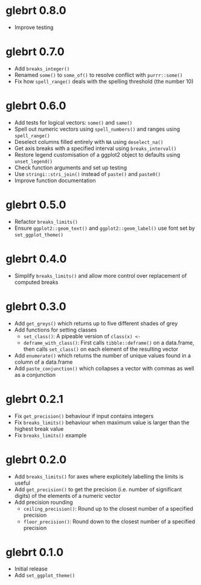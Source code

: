 # glebrt 0.8.0

- Improve testing

# glebrt 0.7.0

- Add `breaks_integer()`
- Renamed `some()` to `some_of()` to resolve conflict with `purrr::some()`
- Fix how `spell_range()` deals with the spelling threshold (the number 10)

# glebrt 0.6.0

- Add tests for logical vectors: `some()` and `same()`
- Spell out numeric vectors using `spell_numbers()` and ranges using `spell_range()`
- Deselect columns filled entirely with `NA` using `deselect_na()`
- Get axis breaks with a specified interval using `breaks_interval()`
- Restore legend customisation of a ggplot2 object to defaults using `unset_legend()`
- Check function arguments and set up testing
- Use `stringi::stri_join()` instead of `paste()` and `paste0()`
- Improve function documentation

# glebrt 0.5.0

- Refactor `breaks_limits()`
- Ensure `ggplot2::geom_text()` and `ggplot2::geom_label()` use font set by `set_ggplot_theme()`

# glebrt 0.4.0

- Simplify `breaks_limits()` and allow more control over replacement of computed breaks

# glebrt 0.3.0

- Add `get_greys()` which returns up to five different shades of grey
- Add functions for setting classes
  - `set_class()`: A pipeable version of `class(x) <-`
  - `deframe_with_class()`: First calls `tibble::deframe()` on a data.frame, then calls `set_class()` on each element of the resulting vector
- Add `enumerate()` which returns the number of unique values found in a column of a data.frame
- Add `paste_conjunction()` which collapses a vector with commas as well as a conjunction

# glebrt 0.2.1

- Fix `get_precision()` behaviour if input contains integers
- Fix `breaks_limits()` behaviour when maximum value is larger than the highest break value
- Fix `breaks_limits()` example

# glebrt 0.2.0

- Add `breaks_limits()` for axes where explicitely labelling the limits is useful
- Add `get_precision()` to get the precision (i.e. number of significant digits) of the elements of a numeric vector
- Add precision rounding
  - `ceiling_precision()`: Round up to the closest number of a specified precision
  - `floor_precision()`: Round down to the closest number of a specified precision

# glebrt 0.1.0

- Initial release
- Add `set_ggplot_theme()`
